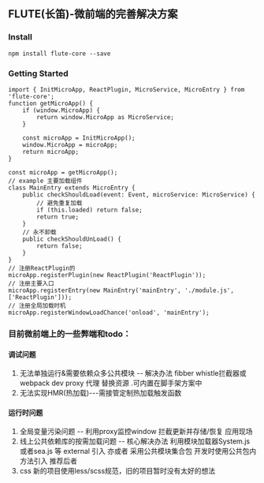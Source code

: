 ## FLUTE(长笛)-微前端的完善解决方案


### Install
```
npm install flute-core --save
```

### Getting Started
```
import { InitMicroApp, ReactPlugin, MicroService, MicroEntry } from 'flute-core';
function getMicroApp() {
    if (window.MicroApp) {
        return window.MicroApp as MicroService;
    }

    const microApp = InitMicroApp();
    window.MicroApp = microApp;
    return microApp;
}

const microApp = getMicroApp();
// example 主要加载组件
class MainEntry extends MicroEntry {
    public checkShouldLoad(event: Event, microService: MicroService) {
        // 避免重复加载
        if (this.loaded) return false;
        return true;
    }
    // 永不卸载
    public checkShouldUnLoad() {
        return false;
    }
}
// 注册ReactPlugin的
microApp.registerPlugin(new ReactPlugin('ReactPlugin'));
// 注册主要入口
microApp.registerEntry(new MainEntry('mainEntry', './module.js', ['ReactPlugin']));
// 注册全局加载时机
microApp.registerWindowLoadChance('onload', 'mainEntry');

```


### 目前微前端上的一些弊端和todo：
#### 调试问题
1. 无法单独运行&需要依赖众多公共模块 -- 解决办法 fibber whistle拦截器或webpack dev proxy 代理  替换资源 .可内置在脚手架方案中
2. 无法实现HMR(热加载)---需接管定制热加载触发函数
#### 运行时问题
1. 全局变量污染问题 -- 利用proxy监控window 拦截更新并存储/恢复 应用现场
2. 线上公共依赖库的按需加载问题 -- 核心解决办法 利用模块加载器System.js 或者sea.js 等  external 引入 亦或者 采用公共模块集合包  开发时使用公共包内方法引入 推荐后者
3. css 新的项目使用less/scss规范，旧的项目暂时没有太好的想法
